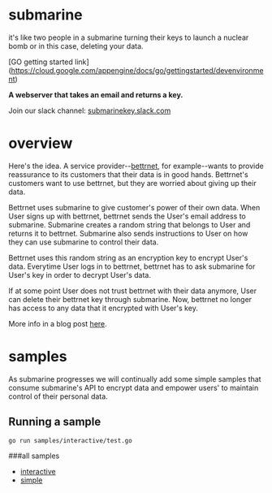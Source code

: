 # submarine
it's like two people in a submarine turning their keys to launch a nuclear bomb or in this case, deleting your data. 


[GO getting started link] (https://cloud.google.com/appengine/docs/go/gettingstarted/devenvironment)

__A webserver that takes an email and returns a key.__

Join our slack channel: [submarinekey.slack.com](https://submarinekey.slack.com)


# overview

Here's the idea. A service provider--[bettrnet](http://bettrnet.com), for example--wants to provide reassurance to its customers that their data is in good hands. Bettrnet's customers want to use bettrnet, but they are worried about giving up their data.

Bettrnet uses submarine to give customer's power of their own data. When User signs up with bettrnet, bettrnet sends the User's email address to submarine. Submarine creates a random string that belongs to User and returns it to bettrnet. Submarine also sends instructions to User on how they can use submarine to control their data.

Bettrnet uses this random string as an encryption key to encrypt User's data. Everytime User logs in to bettrnet, bettrnet has to ask submarine for User's key in order to decrypt User's data. 

If at some point User does not trust bettrnet with their data anymore, User can delete their bettrnet key through submarine. Now, bettrnet no longer has access to any data that it encrypted with User's key.

More info in a blog post [here](http://troy.shldz.us/blog/2015/11/08/submarine-open-source-service-that-takes-an-email-and-returns-a-key/).

# samples

As submarine progresses we will continually add some simple samples that consume submarine's API to encrypt data and empower users' to maintain control of their personal data.

## Running a sample

`go run samples/interactive/test.go`

###all samples
* [interactive](https://github.com/kurtinlane/submarine/tree/master/samples/interactive)
* [simple](https://github.com/kurtinlane/submarine/tree/master/samples/simple)



